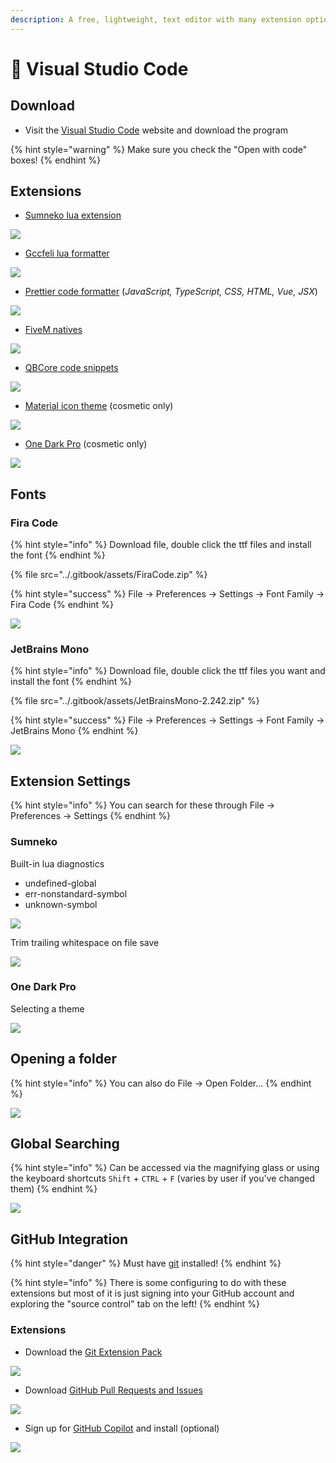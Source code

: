 ```yaml
---
description: A free, lightweight, text editor with many extension options!
---
```


# 📝 Visual Studio Code

## Download

* Visit the [Visual Studio Code](https://code.visualstudio.com/) website and download the program

{% hint style="warning" %}
Make sure you check the "Open with code" boxes!
{% endhint %}

## Extensions

* [Sumneko lua extension](https://marketplace.visualstudio.com/items?itemName=sumneko.lua)

![](../.gitbook/assets/sumneko.png)

* [Gccfeli lua formatter](https://marketplace.visualstudio.com/items?itemName=gccfeli.vscode-lua)

![](../.gitbook/assets/gccfeli.png)

* [Prettier code formatter](https://marketplace.visualstudio.com/items?itemName=esbenp.prettier-vscode) (_JavaScript, TypeScript, CSS, HTML, Vue, JSX_)

![](../.gitbook/assets/prettier.png)

* [FiveM natives](https://fonts.google.com/specimen/Fira+Code)

![](../.gitbook/assets/fivemnatives.png)

* [QBCore code snippets](https://marketplace.visualstudio.com/items?itemName=ihyajb.qbcore-code-snippets)

![](../.gitbook/assets/qbcoresnippets.png)

* [Material icon theme](https://marketplace.visualstudio.com/items?itemName=PKief.material-icon-theme) (cosmetic only)

![](../.gitbook/assets/icontheme.png)

* [One Dark Pro](https://marketplace.visualstudio.com/items?itemName=zhuangtongfa.Material-theme) (cosmetic only)

![](../.gitbook/assets/darkonepro.png)

## Fonts

### Fira Code

{% hint style="info" %}
Download file, double click the ttf files and install the font
{% endhint %}

{% file src="../.gitbook/assets/FiraCode.zip" %}

{% hint style="success" %}
File -> Preferences -> Settings -> Font Family -> Fira Code
{% endhint %}

![](../.gitbook/assets/firacodeexample.png)

### JetBrains Mono

{% hint style="info" %}
Download file, double click the ttf files you want and install the font
{% endhint %}

{% file src="../.gitbook/assets/JetBrainsMono-2.242.zip" %}

{% hint style="success" %}
File -> Preferences -> Settings -> Font Family -> JetBrains Mono
{% endhint %}

![](../.gitbook/assets/jetbrainsfont.png)

## Extension Settings

{% hint style="info" %}
You can search for these through File -> Preferences -> Settings
{% endhint %}

### Sumneko

Built-in lua diagnostics

* undefined-global
* err-nonstandard-symbol
* unknown-symbol

![](../.gitbook/assets/luadiagnostics.png)

Trim trailing whitespace on file save

![](../.gitbook/assets/whitespace.png)

### One Dark Pro

Selecting a theme

![](../.gitbook/assets/onedarkprotheme.png)

## Opening a folder

{% hint style="info" %}
You can also do File -> Open Folder...
{% endhint %}

![](../.gitbook/assets/openfolder.png)

## Global Searching

{% hint style="info" %}
Can be accessed via the magnifying glass or using the keyboard shortcuts `Shift` + `CTRL` + `F` (varies by user if you've changed them)
{% endhint %}

![](../.gitbook/assets/vsfind.png)

## GitHub Integration

{% hint style="danger" %}
Must have [git](https://git-scm.com/downloads) installed!
{% endhint %}

{% hint style="info" %}
There is some configuring to do with these extensions but most of it is just signing into your GitHub account and exploring the "source control" tab on the left!
{% endhint %}

### Extensions

* Download the [Git Extension Pack](https://marketplace.visualstudio.com/items?itemName=donjayamanne.git-extension-pack)

![](../.gitbook/assets/gitextpack.png)

* Download [GitHub Pull Requests and Issues](https://marketplace.visualstudio.com/items?itemName=GitHub.vscode-pull-request-github)

![](../.gitbook/assets/gitprissues.png)

* Sign up for [GitHub Copilot](https://copilot.github.com/) and install (optional)

![](../.gitbook/assets/copilot.png)
